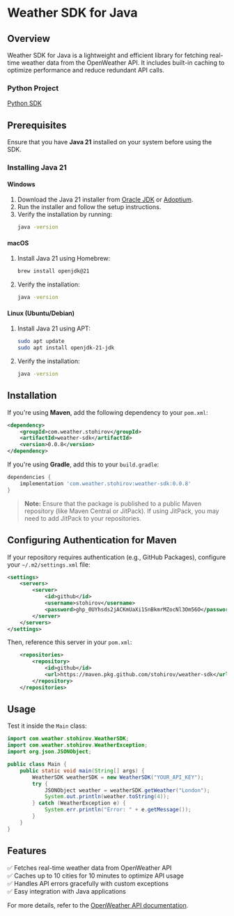 # Weather SDK for Java

## Overview
Weather SDK for Java is a lightweight and efficient library for fetching real-time weather data from the OpenWeather API. It includes built-in caching to optimize performance and reduce redundant API calls.

### Python Project
[Python SDK](https://github.com/stohirov/weather-sdk-python)

## Prerequisites
Ensure that you have **Java 21** installed on your system before using the SDK.

### Installing Java 21
#### Windows
1. Download the Java 21 installer from [Oracle JDK](https://www.oracle.com/java/technologies/javase/jdk21-archive-downloads.html) or [Adoptium](https://adoptium.net/).
2. Run the installer and follow the setup instructions.
3. Verify the installation by running:
   ```sh
   java -version
   ```

#### macOS
1. Install Java 21 using Homebrew:
   ```sh
   brew install openjdk@21
   ```
2. Verify the installation:
   ```sh
   java -version
   ```

#### Linux (Ubuntu/Debian)
1. Install Java 21 using APT:
   ```sh
   sudo apt update
   sudo apt install openjdk-21-jdk
   ```
2. Verify the installation:
   ```sh
   java -version
   ```

## Installation

If you're using **Maven**, add the following dependency to your `pom.xml`:

```xml
<dependency>
    <groupId>com.weather.stohirov</groupId>
    <artifactId>weather-sdk</artifactId>
    <version>0.0.8</version>
</dependency>
```

If you're using **Gradle**, add this to your `build.gradle`:

```gradle
dependencies {
    implementation 'com.weather.stohirov:weather-sdk:0.0.8'
}
```

> **Note:** Ensure that the package is published to a public Maven repository (like Maven Central or JitPack). If using JitPack, you may need to add JitPack to your repositories.

## Configuring Authentication for Maven
If your repository requires authentication (e.g., GitHub Packages), configure your `~/.m2/settings.xml` file:

```xml
<settings>
    <servers>
        <server>
            <id>github</id>
            <username>stohirov</username>
            <password>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</password> // with read:package access
        </server>
    </servers>
</settings>
```

Then, reference this server in your `pom.xml`:

```xml
    <repositories>
        <repository>
            <id>github</id>
            <url>https://maven.pkg.github.com/stohirov/weather-sdk</url>
        </repository>
    </repositories>
```

## Usage
Test it inside the `Main` class:

```java
import com.weather.stohirov.WeatherSDK;
import com.weather.stohirov.WeatherException;
import org.json.JSONObject;

public class Main {
    public static void main(String[] args) {
        WeatherSDK weatherSDK = new WeatherSDK("YOUR_API_KEY");
        try {
            JSONObject weather = weatherSDK.getWeather("London");
            System.out.println(weather.toString(4));
        } catch (WeatherException e) {
            System.err.println("Error: " + e.getMessage());
        }
    }
}
```

## Features
✅ Fetches real-time weather data from OpenWeather API  
✅ Caches up to 10 cities for 10 minutes to optimize API usage  
✅ Handles API errors gracefully with custom exceptions  
✅ Easy integration with Java applications  

For more details, refer to the [OpenWeather API documentation](https://openweathermap.org/api).

